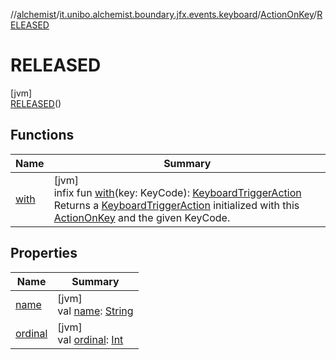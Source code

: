 //[alchemist](../../../../index.md)/[it.unibo.alchemist.boundary.jfx.events.keyboard](../../index.md)/[ActionOnKey](../index.md)/[RELEASED](index.md)

# RELEASED

[jvm]\
[RELEASED](index.md)()

## Functions

| Name | Summary |
|---|---|
| [with](../with.md) | [jvm]<br>infix fun [with](../with.md)(key: KeyCode): [KeyboardTriggerAction](../../-keyboard-trigger-action/index.md)<br>Returns a [KeyboardTriggerAction](../../-keyboard-trigger-action/index.md) initialized with this [ActionOnKey](../index.md) and the given KeyCode. |

## Properties

| Name | Summary |
|---|---|
| [name](name.md) | [jvm]<br>val [name](name.md): [String](https://kotlinlang.org/api/latest/jvm/stdlib/kotlin/-string/index.html) |
| [ordinal](ordinal.md) | [jvm]<br>val [ordinal](ordinal.md): [Int](https://kotlinlang.org/api/latest/jvm/stdlib/kotlin/-int/index.html) |
